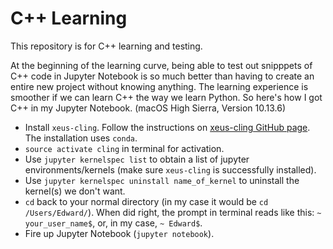 # C++ Learning

This repository is for C++ learning and testing.

At the beginning of the learning curve, being able to test out snipppets of C++ code in Jupyter Notebook is so much better than having to create an entire new project without knowing anything. The learning experience is smoother if we can learn C++ the way we learn Python. So here's how I got C++ in my Jupyter Notebook. (macOS High Sierra, Version 10.13.6)

- Install `xeus-cling`. Follow the instructions on [xeus-cling GitHub page](https://github.com/QuantStack/xeus-cling). The installation uses `conda`.
- `source activate cling` in terminal for activation.
- Use `jupyter kernelspec list` to obtain a list of jupyter environments/kernels (make sure `xeus-cling` is successfully installed).
- Use `jupyter kernelspec uninstall name_of_kernel` to uninstall the kernel(s) we don't want.
- `cd` back to your normal directory (in my case it would be `cd /Users/Edward/`). When did right, the prompt in terminal reads like this: `~ your_user_name$`, or, in my case, `~ Edward$`.
- Fire up Jupyter Notebook (`jupyter notebook`).
